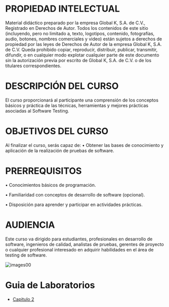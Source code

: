 # PROPIEDAD INTELECTUAL
Material didáctico preparado por la empresa Global K, S.A. de C.V., Registrado en Derechos de Autor.
Todos los contenidos de este sitio (incluyendo, pero no limitado a, texto, logotipos, contenido, fotografías, audio, botones, nombres comerciales y video) están sujetos a derechos de propiedad por las leyes de Derechos de Autor de la empresa Global K, S.A. de C.V.
Queda prohibido copiar, reproducir, distribuir, publicar, transmitir, difundir, o en cualquier modo explotar cualquier parte de este documento sin la autorización previa por escrito de Global K, S.A. de C.V. o de los titulares correspondientes.

# DESCRIPCIÓN DEL CURSO
El curso proporcionará al participante una comprensión de los conceptos básicos y práctica de las técnicas, herramientas y mejores prácticas asociadas al Software Testing.

# OBJETIVOS DEL CURSO
Al finalizar el curso, serás capaz de:
•	Obtener las bases de conocimiento y aplicación de la realización de pruebas de software.
# PRERREQUISITOS
•	Conocimientos básicos de programación.

•	Familiaridad con conceptos de desarrollo de software (opcional).

•	Disposición para aprender y participar en actividades prácticas.
# AUDIENCIA
Este curso va dirigido para estudiantes, profesionales en desarrollo de software, ingenieros de calidad, analistas de pruebas, gerentes de proyecto o cualquier profesional interesado en adquirir habilidades en el área de testing de software.

![images00](../images/image00.png)
# Guia de Laboratorios
- [Capitulo 2](./capitulo2/index.html)
